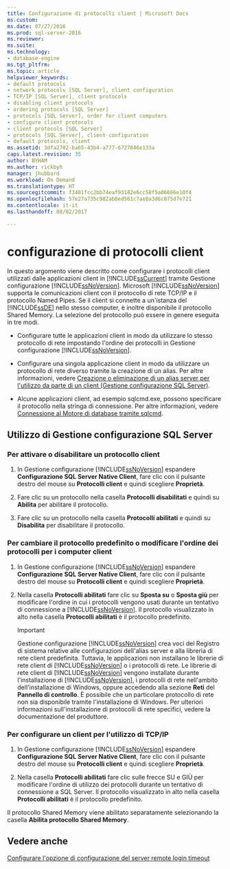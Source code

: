 ```yaml
---
title: Configurazione di protocolli client | Microsoft Docs
ms.custom: 
ms.date: 07/27/2016
ms.prod: sql-server-2016
ms.reviewer: 
ms.suite: 
ms.technology:
- database-engine
ms.tgt_pltfrm: 
ms.topic: article
helpviewer_keywords:
- default protocols
- network protocols [SQL Server], client configuration
- TCP/IP [SQL Server], client protocols
- disabling client protocols
- ordering protocols [SQL Server]
- protocols [SQL Server], order for client computers
- configure client protocols
- client protocols [SQL Server]
- protocols [SQL Server], client configuration
- default protocols, client
ms.assetid: 3dfa2702-ba65-43b4-a777-6727846e133a
caps.latest.revision: 35
author: BYHAM
ms.author: rickbyh
manager: jhubbard
ms.workload: On Demand
ms.translationtype: HT
ms.sourcegitcommit: f3481fcc2bb74eaf93182e6cc58f5a06666e10f4
ms.openlocfilehash: 57e27a735c982ab8ed561c7ae8a3d6c875d7e721
ms.contentlocale: it-it
ms.lasthandoff: 08/02/2017

---
```

# configurazione di protocolli client
  In questo argomento viene descritto come configurare i protocolli client utilizzati dalle applicazioni client in [!INCLUDE[ssCurrent](../../includes/sscurrent-md.md)] tramite Gestione configurazione [!INCLUDE[ssNoVersion](../../includes/ssnoversion-md.md)]. Microsoft [!INCLUDE[ssNoVersion](../../includes/ssnoversion-md.md)] supporta le comunicazioni client con il protocollo di rete TCP/IP e il protocollo Named Pipes. Se il client si connette a un'istanza del [!INCLUDE[ssDE](../../includes/ssde-md.md)] nello stesso computer, è inoltre disponibile il protocollo Shared Memory. La selezione del protocollo può essere in genere eseguita in tre modi.  
  
-   Configurare tutte le applicazioni client in modo da utilizzare lo stesso protocollo di rete impostando l'ordine dei protocolli in Gestione configurazione [!INCLUDE[ssNoVersion](../../includes/ssnoversion-md.md)].  
  
-   Configurare una singola applicazione client in modo da utilizzare un protocollo di rete diverso tramite la creazione di un alias. Per altre informazioni, vedere [Creazione o eliminazione di un alias server per l'utilizzo da parte di un client &#40;Gestione configurazione SQL Server&#41;](../../database-engine/configure-windows/create-or-delete-a-server-alias-for-use-by-a-client.md).  
  
-   Alcune applicazioni client, ad esempio sqlcmd.exe, possono specificare il protocollo nella stringa di connessione. Per altre informazioni, vedere [Connessione al Motore di database tramite sqlcmd](../../relational-databases/scripting/sqlcmd-connect-to-the-database-engine.md).  
  
##  <a name="SSMSProcedure"></a> Utilizzo di Gestione configurazione SQL Server  
  
###  <a name="EnableDisable"></a> Per attivare o disabilitare un protocollo client  
  
1.  In Gestione configurazione [!INCLUDE[ssNoVersion](../../includes/ssnoversion-md.md)] espandere **Configurazione SQL Server Native Client**, fare clic con il pulsante destro del mouse su **Protocolli client** e quindi scegliere **Proprietà**.  
  
2.  Fare clic su un protocollo nella casella **Protocolli disabilitati** e quindi su **Abilita** per abilitare il protocollo.  
  
3.  Fare clic su un protocollo nella casella **Protocolli abilitati** e quindi su **Disabilita** per disabilitare il protocollo.  
  
###  <a name="ChangeDefault"></a> Per cambiare il protocollo predefinito o modificare l'ordine dei protocolli per i computer client  
  
1.  In Gestione configurazione [!INCLUDE[ssNoVersion](../../includes/ssnoversion-md.md)] espandere **Configurazione SQL Server Native Client**, fare clic con il pulsante destro del mouse su **Protocolli client** e quindi scegliere **Proprietà**.  
  
2.  Nella casella **Protocolli abilitati** fare clic su **Sposta su** o **Sposta giù** per modificare l'ordine in cui i protocolli vengono usati durante un tentativo di connessione a [!INCLUDE[ssNoVersion](../../includes/ssnoversion-md.md)]. Il protocollo visualizzato in alto nella casella **Protocolli abilitati** è il protocollo predefinito.  
  
    > [!IMPORTANT]  
    >  Gestione configurazione [!INCLUDE[ssNoVersion](../../includes/ssnoversion-md.md)] crea voci del Registro di sistema relative alle configurazioni dell'alias server e alla libreria di rete client predefinita. Tuttavia, le applicazioni non installano le librerie di rete client di [!INCLUDE[ssNoVersion](../../includes/ssnoversion-md.md)] o i protocolli di rete. Le librerie di rete client di [!INCLUDE[ssNoVersion](../../includes/ssnoversion-md.md)] vengono installate durante l'installazione di [!INCLUDE[ssNoVersion](../../includes/ssnoversion-md.md)], i protocolli di rete nell'ambito dell'installazione di Windows, oppure accedendo alla sezione **Reti** del **Pannello di controllo**. È possibile che un particolare protocollo di rete non sia disponibile tramite l'installazione di Windows. Per ulteriori informazioni sull'installazione di protocolli di rete specifici, vedere la documentazione del produttore.  
  
###  <a name="Configure"></a> Per configurare un client per l'utilizzo di TCP/IP  
  
1.  In Gestione configurazione [!INCLUDE[ssNoVersion](../../includes/ssnoversion-md.md)] espandere **Configurazione SQL Server Native Client**, fare clic con il pulsante destro del mouse su **Protocolli client** e quindi scegliere **Proprietà**.  
  
2.  Nella casella **Protocolli abilitati** fare clic sulle frecce SU e GIÙ per modificare l'ordine di utilizzo dei protocolli durante un tentativo di connessione a SQL Server. Il protocollo visualizzato in alto nella casella **Protocolli abilitati** è il protocollo predefinito.  
  
 Il protocollo Shared Memory viene abilitato separatamente selezionando la casella **Abilita protocollo Shared Memory**.  
  
## Vedere anche  
 [Configurare l'opzione di configurazione del server remote login timeout](../../database-engine/configure-windows/configure-the-remote-login-timeout-server-configuration-option.md)  
  
  

